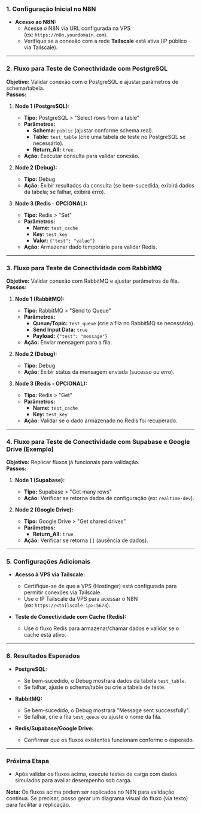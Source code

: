 ### **1. Configuração Inicial no N8N**

- **Acesso ao N8N:**
    - Acesse o N8N via URL configurada na VPS (ex: `https://n8n.yourdomain.com`).
    - Verifique se a conexão com a rede **Tailscale** está ativa (IP público via Tailscale).

---

### **2. Fluxo para Teste de Conectividade com PostgreSQL**

**Objetivo:** Validar conexão com o PostgreSQL e ajustar parâmetros de schema/tabela.  
**Passos:**

1. **Node 1 (PostgreSQL):**
    
    - **Tipo:** PostgreSQL > "Select rows from a table"
    - **Parâmetros:**
        - **Schema:** `public` (ajustar conforme schema real).
        - **Table:** `test_table` (crie uma tabela de teste no PostgreSQL se necessário).
        - **Return_All:** `true`.
    - **Ação:** Executar consulta para validar conexão.
2. **Node 2 (Debug):**
    
    - **Tipo:** Debug
    - **Ação:** Exibir resultados da consulta (se bem-sucedida, exibirá dados da tabela; se falhar, exibirá erro).
3. **Node 3 (Redis - OPCIONAL):**
    
    - **Tipo:** Redis > "Set"
    - **Parâmetros:**
        - **Name:** `test_cache`
        - **Key:** `test_key`
        - **Valor:** `{"test": "value"}`
    - **Ação:** Armazenar dado temporário para validar Redis.

---

### **3. Fluxo para Teste de Conectividade com RabbitMQ**

**Objetivo:** Validar conexão com RabbitMQ e ajustar parâmetros de fila.  
**Passos:**

1. **Node 1 (RabbitMQ):**
    
    - **Tipo:** RabbitMQ > "Send to Queue"
    - **Parâmetros:**
        - **Queue/Topic:** `test_queue` (crie a fila no RabbitMQ se necessário).
        - **Send Input Data:** `true`
        - **Payload:** `{"test": "message"}`
    - **Ação:** Enviar mensagem para a fila.
2. **Node 2 (Debug):**
    
    - **Tipo:** Debug
    - **Ação:** Exibir status da mensagem enviada (sucesso ou erro).
3. **Node 3 (Redis - OPCIONAL):**
    
    - **Tipo:** Redis > "Get"
    - **Parâmetros:**
        - **Name:** `test_cache`
        - **Key:** `test_key`
    - **Ação:** Validar se o dado armazenado no Redis foi recuperado.

---

### **4. Fluxo para Teste de Conectividade com Supabase e Google Drive (Exemplo)**

**Objetivo:** Replicar fluxos já funcionais para validação.  
**Passos:**

1. **Node 1 (Supabase):**
    
    - **Tipo:** Supabase > "Get many rows"
    - **Ação:** Verificar se retorna dados de configuração (ex: `realtime-dev`).
2. **Node 2 (Google Drive):**
    
    - **Tipo:** Google Drive > "Get shared drives"
    - **Parâmetros:**
        - **Return_All:** `true`
    - **Ação:** Verificar se retorna `[]` (ausência de dados).

---

### **5. Configurações Adicionais**

- **Acesso à VPS via Tailscale:**
    
    - Certifique-se de que a VPS (Hostinger) está configurada para permitir conexões via Tailscale.
    - Use o IP Tailscale da VPS para acessar o N8N (ex: `https://<tailscale-ip>:5678`).
- **Teste de Conectividade com Cache (Redis):**
    
    - Use o fluxo Redis para armazenar/chamar dados e validar se o cache está ativo.

---

### **6. Resultados Esperados**

- **PostgreSQL:**
    
    - Se bem-sucedido, o Debug mostrará dados da tabela `test_table`.
    - Se falhar, ajuste o schema/table ou crie a tabela de teste.
- **RabbitMQ:**
    
    - Se bem-sucedido, o Debug mostrará "Message sent successfully".
    - Se falhar, crie a fila `test_queue` ou ajuste o nome da fila.
- **Redis/Supabase/Google Drive:**
    
    - Confirmar que os fluxos existentes funcionam conforme o esperado.

---

### **Próxima Etapa**

- Após validar os fluxos acima, execute testes de carga com dados simulados para avaliar desempenho sob carga.

**Nota:** Os fluxos acima podem ser replicados no N8N para validação contínua. Se precisar, posso gerar um diagrama visual do fluxo (via texto) para facilitar a replicação.